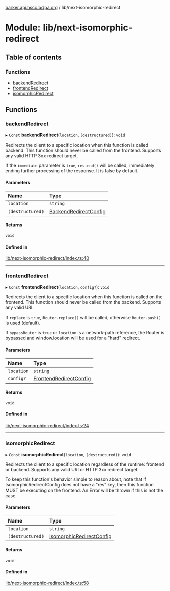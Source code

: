 [barker.api.hscc.bdpa.org][1] / lib/next-isomorphic-redirect

# Module: lib/next-isomorphic-redirect

## Table of contents

### Functions

- [backendRedirect][2]
- [frontendRedirect][3]
- [isomorphicRedirect][4]

## Functions

### backendRedirect

▸ `Const` **backendRedirect**(`location`, `(destructured)`): `void`

Redirects the client to a specific location when this function is called
backend. This function should never be called from the frontend. Supports any
valid HTTP 3xx redirect target.

If the `immediate` parameter is `true`, `res.end()` will be called, immediately
ending further processing of the response. It is false by default.

#### Parameters

| Name             | Type                       |
| :--------------- | :------------------------- |
| `location`       | `string`                   |
| `(destructured)` | [BackendRedirectConfig][5] |

#### Returns

`void`

#### Defined in

[lib/next-isomorphic-redirect/index.ts:40][6]

---

### frontendRedirect

▸ `Const` **frontendRedirect**(`location`, `config?`): `void`

Redirects the client to a specific location when this function is called on the
frontend. This function should never be called from the backend. Supports any
valid URI.

If `replace` is `true`, `Router.replace()` will be called, otherwise
`Router.push()` is used (default).

If `bypassRouter` is `true` or `location` is a network-path reference, the
Router is bypassed and window\.location will be used for a "hard" redirect.

#### Parameters

| Name       | Type                        |
| :--------- | :-------------------------- |
| `location` | `string`                    |
| `config?`  | [FrontendRedirectConfig][7] |

#### Returns

`void`

#### Defined in

[lib/next-isomorphic-redirect/index.ts:24][8]

---

### isomorphicRedirect

▸ `Const` **isomorphicRedirect**(`location`, `(destructured)`): `void`

Redirects the client to a specific location regardless of the runtime: frontend
or backend. Supports any valid URI or HTTP 3xx redirect target.

To keep this function's behavior simple to reason about, note that if
IsomorphicRedirectConfig does not have a "res" key, then this function MUST be
executing on the frontend. An Error will be thrown if this is not the case.

#### Parameters

| Name             | Type                          |
| :--------------- | :---------------------------- |
| `location`       | `string`                      |
| `(destructured)` | [IsomorphicRedirectConfig][9] |

#### Returns

`void`

#### Defined in

[lib/next-isomorphic-redirect/index.ts:58][10]

[1]: ../README.md
[2]: lib_next_isomorphic_redirect.md#backendredirect
[3]: lib_next_isomorphic_redirect.md#frontendredirect
[4]: lib_next_isomorphic_redirect.md#isomorphicredirect
[5]: lib_next_isomorphic_redirect_types.md#backendredirectconfig
[6]:
  https://github.com/nhscc/barker.api.hscc.bdpa.org/blob/b8087e9/lib/next-isomorphic-redirect/index.ts#L40
[7]: lib_next_isomorphic_redirect_types.md#frontendredirectconfig
[8]:
  https://github.com/nhscc/barker.api.hscc.bdpa.org/blob/b8087e9/lib/next-isomorphic-redirect/index.ts#L24
[9]: lib_next_isomorphic_redirect_types.md#isomorphicredirectconfig
[10]:
  https://github.com/nhscc/barker.api.hscc.bdpa.org/blob/b8087e9/lib/next-isomorphic-redirect/index.ts#L58
